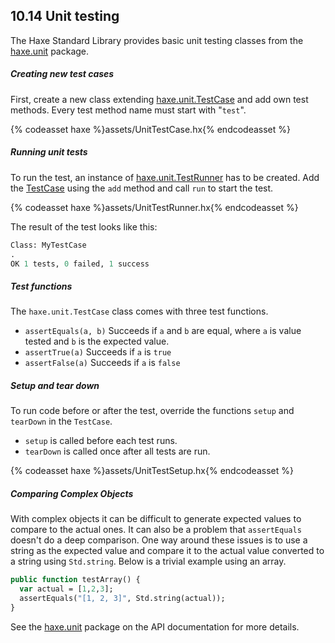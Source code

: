 ## 10.14 Unit testing

The Haxe Standard Library provides basic unit testing classes from the [haxe.unit](http://api.haxe.org/haxe/unit/) package. 

##### Creating new test cases

First, create a new class extending [haxe.unit.TestCase](http://api.haxe.org/haxe/unit/TestCase.html) and add own test methods. Every test method name must start with "`test`".

{% codeasset haxe %}assets/UnitTestCase.hx{% endcodeasset %}

##### Running unit tests
To run the test, an instance of [haxe.unit.TestRunner](http://api.haxe.org/haxe/unit/TestRunner.html) has to be created. Add the [TestCase](http://api.haxe.org/haxe/unit/TestCase.html) using the `add` method and call `run` to start the test.

{% codeasset haxe %}assets/UnitTestRunner.hx{% endcodeasset %}

The result of the test looks like this:
```haxe 
Class: MyTestCase
.
OK 1 tests, 0 failed, 1 success
``` 

##### Test functions
The `haxe.unit.TestCase` class comes with three test functions.

* `assertEquals(a, b)` Succeeds if `a` and `b` are equal, where `a` is value tested and `b` is the expected value.
* `assertTrue(a)` Succeeds if `a` is `true`
* `assertFalse(a)` Succeeds if `a` is `false`

##### Setup and tear down

To run code before or after the test, override the functions `setup` and `tearDown` in the `TestCase`. 

* `setup` is called before each test runs.
* `tearDown` is called once after all tests are run.

{% codeasset haxe %}assets/UnitTestSetup.hx{% endcodeasset %}

##### Comparing Complex Objects

With complex objects it can be difficult to generate expected values to compare to the actual ones. It can also be a problem that `assertEquals` doesn't do a deep comparison. One way around these issues is to use a string as the expected value and compare it to the actual value converted to a string using `Std.string`. Below is a trivial example using an array.

```haxe 
public function testArray() {
  var actual = [1,2,3];
  assertEquals("[1, 2, 3]", Std.string(actual));
}
``` 

See the [haxe.unit](http://api.haxe.org/haxe/unit/) package on the API documentation for more details.
